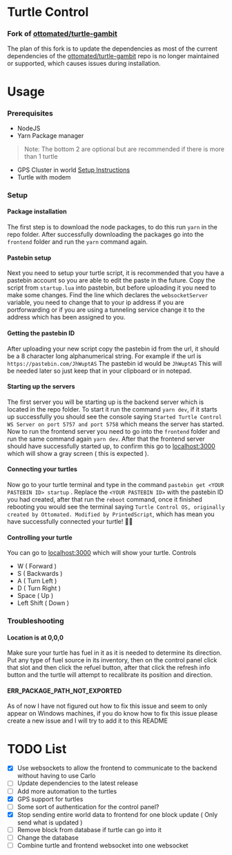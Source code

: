 # Turtle Control
### Fork of [ottomated/turtle-gambit](https://github.com/ottomated/turtle-gambit)
The plan of this fork is to update the dependencies as most of the current dependencies of the [ottomated/turtle-gambit](https://github.com/ottomated/turtle-gambit) repo is no longer maintained or supported, which causes issues during installation.

# Usage
### Prerequisites
- NodeJS
- Yarn Package manager
> Note: The bottom 2 are optional but are recommended if there is more than 1 turtle
- GPS Cluster in world [Setup Instructions](http://www.computercraft.info/forums2/index.php?/topic/3088-how-to-guide-gps-global-position-system/)
- Turtle with modem

### Setup
#### Package installation
The first step is to download the node packages, to do this run `yarn` in the repo folder. After successfully downloading the packages go into the `frontend` folder and run the `yarn` command again.

#### Pastebin setup
Next you need to setup your turtle script, it is recommended that you have a pastebin account so you are able to edit the paste in the future. Copy the script from `startup.lua` into pastebin, but before uploading it you need to make some changes. Find the line which declares the `websocketServer` variable, you need to change that to your ip address if you are portforwarding or if you are using a tunneling service change it to the address which has been assigned to you.

#### Getting the pastebin ID
After uploading your new script copy the pastebin id from the url, it should be a 8 character long alphanumerical string.
For example if the url is `https://pastebin.com/JhWuptAS`
The pastebin id would be `JhWuptAS`
This will be needed later so just keep that in your clipboard or in notepad.

#### Starting up the servers
The first server you will be starting up is the backend server which is located in the repo folder. To start it run the command `yarn dev`, if it starts up successfully you should see the console saying `Started Turtle Control WS Server on port 5757 and port 5758` which means the server has started. Now to run the frontend server you need to go into the `frontend` folder and run the same command again `yarn dev`. After that the frontend server should have successfully started up, to confirm this go to [localhost:3000](https://localhost:3000) which will show a gray screen ( this is expected ).

#### Connecting your turtles
Now go to your turtle terminal and type in the command `pastebin get <YOUR PASTEBIN ID> startup` . Replace the `<YOUR PASTEBIN ID>` with the pastebin ID you had created, after that run the `reboot` command, once it finished rebooting you would see the terminal saying `Turtle Control OS, originally created by Ottomated. Modified by PrintedScript`, which has mean you have successfully connected your turtle! 🎉🎉

#### Controlling your turtle
You can go to [localhost:3000](https://localhost:3000) which will show your turtle.
Controls
- W ( Forward )
- S ( Backwards )
- A ( Turn Left )
- D ( Turn Right )
- Space ( Up )
- Left Shift ( Down )

### Troubleshooting
#### Location is at 0,0,0
Make sure your turtle has fuel in it as it is needed to determine its direction. Put any type of fuel source in its inventory, then on the control panel click that slot and then click the refuel button, after that click the refresh info button and the turtle will attempt to recalibrate its position and direction.

#### ERR_PACKAGE_PATH_NOT_EXPORTED
As of now I have not figured out how to fix this issue and seem to only appear on Windows machines, if you do know how to fix this issue please create a new issue and I will try to add it to this README

# TODO List
- [x] Use websockets to allow the frontend to communicate to the backend without having to use Carlo
- [ ] Update dependencies to the latest release
- [ ] Add more automation to the turtles
- [x] GPS support for turtles
- [ ] Some sort of authentication for the control panel?
- [x] Stop sending entire world data to frontend for one block update ( Only send what is updated )
- [ ] Remove block from database if turtle can go into it
- [ ] Change the database
- [ ] Combine turtle and frontend websocket into one websocket